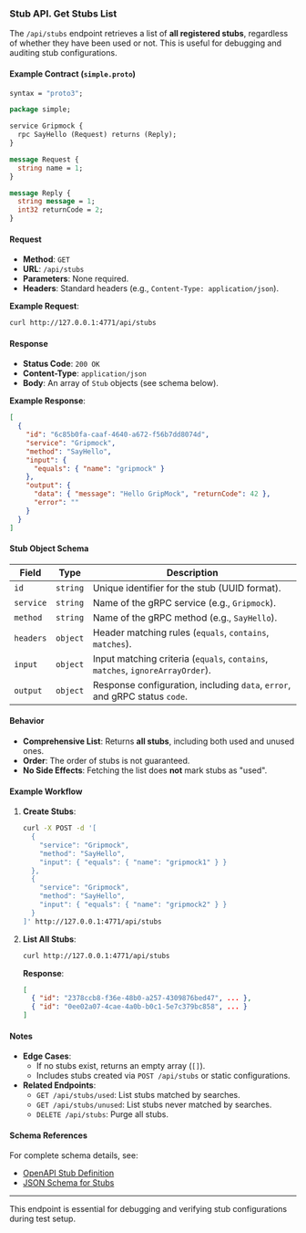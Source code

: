 ### **Stub API. Get Stubs List**  
The `/api/stubs` endpoint retrieves a list of **all registered stubs**, regardless of whether they have been used or not. This is useful for debugging and auditing stub configurations.  

#### **Example Contract (`simple.proto`)**  
```proto
syntax = "proto3";

package simple;

service Gripmock {
  rpc SayHello (Request) returns (Reply);
}

message Request {
  string name = 1;
}

message Reply {
  string message = 1;
  int32 returnCode = 2;
}
```

#### **Request**  
- **Method**: `GET`  
- **URL**: `/api/stubs`  
- **Parameters**: None required.  
- **Headers**: Standard headers (e.g., `Content-Type: application/json`).  

**Example Request**:  
```bash
curl http://127.0.0.1:4771/api/stubs
```

#### **Response**  
- **Status Code**: `200 OK`  
- **Content-Type**: `application/json`  
- **Body**: An array of `Stub` objects (see schema below).  

**Example Response**:  
```json
[
  {
    "id": "6c85b0fa-caaf-4640-a672-f56b7dd8074d",
    "service": "Gripmock",
    "method": "SayHello",
    "input": {
      "equals": { "name": "gripmock" }
    },
    "output": {
      "data": { "message": "Hello GripMock", "returnCode": 42 },
      "error": ""
    }
  }
]
```

#### **Stub Object Schema**  
| Field    | Type     | Description                                                                 |
|----------|----------|-----------------------------------------------------------------------------|
| `id`     | `string` | Unique identifier for the stub (UUID format).                              |
| `service`| `string` | Name of the gRPC service (e.g., `Gripmock`).                              |
| `method` | `string` | Name of the gRPC method (e.g., `SayHello`).                               |
| `headers`| `object` | Header matching rules (`equals`, `contains`, `matches`).                  |
| `input`  | `object` | Input matching criteria (`equals`, `contains`, `matches`, `ignoreArrayOrder`). |
| `output` | `object` | Response configuration, including `data`, `error`, and gRPC status `code`.|  

#### **Behavior**  
- **Comprehensive List**: Returns **all stubs**, including both used and unused ones.  
- **Order**: The order of stubs is not guaranteed.  
- **No Side Effects**: Fetching the list does **not** mark stubs as "used".  

#### **Example Workflow**  
1. **Create Stubs**:  
   ```bash
   curl -X POST -d '[
     {
       "service": "Gripmock",
       "method": "SayHello",
       "input": { "equals": { "name": "gripmock1" } }
     },
     {
       "service": "Gripmock",
       "method": "SayHello",
       "input": { "equals": { "name": "gripmock2" } }
     }
   ]' http://127.0.0.1:4771/api/stubs
   ```

2. **List All Stubs**:  
   ```bash
   curl http://127.0.0.1:4771/api/stubs
   ```
   **Response**:  
   ```json
   [
     { "id": "2378ccb8-f36e-48b0-a257-4309876bed47", ... },
     { "id": "0ee02a07-4cae-4a0b-b0c1-5e7c379bc858", ... }
   ]
   ```

#### **Notes**  
- **Edge Cases**:  
  - If no stubs exist, returns an empty array (`[]`).  
  - Includes stubs created via `POST /api/stubs` or static configurations.  
- **Related Endpoints**:  
  - `GET /api/stubs/used`: List stubs matched by searches.  
  - `GET /api/stubs/unused`: List stubs never matched by searches.  
  - `DELETE /api/stubs`: Purge all stubs.  

#### **Schema References**
For complete schema details, see:
- [OpenAPI Stub Definition](https://bavix.github.io/gripmock-openapi/)
- [JSON Schema for Stubs](https://bavix.github.io/gripmock/schema/stub.json)

---

This endpoint is essential for debugging and verifying stub configurations during test setup.
